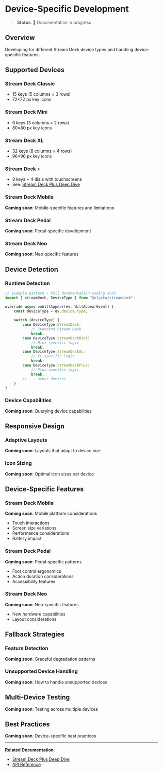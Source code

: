 # Device-Specific Development

> **Status**: 🚧 Documentation in progress

## Overview

Developing for different Stream Deck device types and handling device-specific features.

## Supported Devices

### Stream Deck Classic
- 15 keys (5 columns × 3 rows)
- 72×72 px key icons

### Stream Deck Mini
- 6 keys (3 columns × 2 rows)
- 80×80 px key icons

### Stream Deck XL
- 32 keys (8 columns × 4 rows)
- 96×96 px key icons

### Stream Deck +
- 8 keys + 4 dials with touchscreens
- See: [Stream Deck Plus Deep Dive](../core-concepts/stream-deck-plus-deep-dive.md)

### Stream Deck Mobile
**Coming soon**: Mobile-specific features and limitations

### Stream Deck Pedal
**Coming soon**: Pedal-specific development

### Stream Deck Neo
**Coming soon**: Neo-specific features

## Device Detection

### Runtime Detection

```typescript
// Example pattern - full documentation coming soon
import { streamDeck, DeviceType } from "@elgato/streamdeck";

override async onWillAppear(ev: WillAppearEvent) {
    const deviceType = ev.device.type;
    
    switch (deviceType) {
        case DeviceType.StreamDeck:
            // Standard Stream Deck
            break;
        case DeviceType.StreamDeckMini:
            // Mini-specific logic
            break;
        case DeviceType.StreamDeckXL:
            // XL-specific logic
            break;
        case DeviceType.StreamDeckPlus:
            // Plus-specific logic
            break;
        // ... other devices
    }
}
```

### Device Capabilities

**Coming soon**: Querying device capabilities

## Responsive Design

### Adaptive Layouts

**Coming soon**: Layouts that adapt to device size

### Icon Sizing

**Coming soon**: Optimal icon sizes per device

## Device-Specific Features

### Stream Deck Mobile

**Coming soon**: Mobile platform considerations
- Touch interactions
- Screen size variations
- Performance considerations
- Battery impact

### Stream Deck Pedal

**Coming soon**: Pedal-specific patterns
- Foot control ergonomics
- Action duration considerations
- Accessibility features

### Stream Deck Neo

**Coming soon**: Neo-specific features
- New hardware capabilities
- Layout considerations

## Fallback Strategies

### Feature Detection

**Coming soon**: Graceful degradation patterns

### Unsupported Device Handling

**Coming soon**: How to handle unsupported devices

## Multi-Device Testing

**Coming soon**: Testing across multiple devices

## Best Practices

**Coming soon**: Device-specific best practices

---

**Related Documentation**:
- [Stream Deck Plus Deep Dive](../core-concepts/stream-deck-plus-deep-dive)
- [API Reference](../api-reference)
